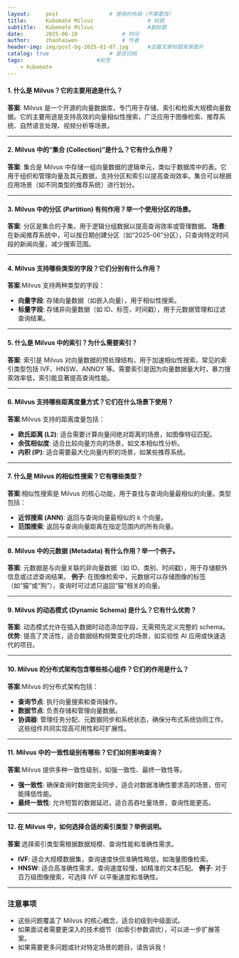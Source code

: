 ```yaml
---
layout:     post   				# 使用的布局（不需要改）
title:      Kubemate Milvus           		# 标题 
subtitle:   Kubemate Milvus 				#副标题
date:       2025-06-18				# 时间
author:     zhaohaiwen 				# 作者
header-img: img/post-bg-2025-01-07.jpg		#这篇文章标题背景图片
catalog: true 					# 是否归档
tags:						#标签
    - Kubemate
---
```

#### 1. 什么是 Milvus？它的主要用途是什么？

**答案**:
Milvus 是一个开源的向量数据库，专门用于存储、索引和检索大规模向量数据。它的主要用途是支持高效的向量相似性搜索，广泛应用于图像检索、推荐系统、自然语言处理、视频分析等场景。

---

#### 2. Milvus 中的“集合 (Collection)”是什么？它有什么作用？

**答案**:
集合是 Milvus 中存储一组向量数据的逻辑单元，类似于数据库中的表。它用于组织和管理向量及其元数据，支持分区和索引以提高查询效率。集合可以根据应用场景（如不同类型的推荐系统）进行划分。

---

#### 3. Milvus 中的分区 (Partition) 有何作用？举一个使用分区的场景。

**答案**:
分区是集合的子集，用于逻辑分组数据以提高查询效率或管理数据。
**场景**: 在新闻推荐系统中，可以按日期创建分区（如“2025-06”分区），只查询特定时间段的新闻向量，减少搜索范围。

---

#### 4. Milvus 支持哪些类型的字段？它们分别有什么作用？

**答案**:Milvus 支持两种类型的字段：

- **向量字段**: 存储向量数据（如嵌入向量），用于相似性搜索。
- **标量字段**: 存储非向量数据（如 ID、标签、时间戳），用于元数据管理和过滤查询结果。

---

#### 5. 什么是 Milvus 中的索引？为什么需要索引？

**答案**:
索引是 Milvus 对向量数据的预处理结构，用于加速相似性搜索。常见的索引类型包括 IVF、HNSW、ANNOY 等。需要索引是因为向量数据量大时，暴力搜索效率低，索引能显著提高查询性能。

---

#### 6. Milvus 支持哪些距离度量方式？它们在什么场景下使用？

**答案**:Milvus 支持的距离度量包括：

- **欧氏距离 (L2)**: 适合需要计算向量间绝对距离的场景，如图像特征匹配。
- **余弦相似度**: 适合比较向量方向的场景，如文本相似性分析。
- **内积 (IP)**: 适合需要最大化向量内积的场景，如某些推荐系统。

---

#### 7. 什么是 Milvus 的相似性搜索？它有哪些类型？

**答案**:相似性搜索是 Milvus 的核心功能，用于查找与查询向量最相似的向量。类型包括：

- **近邻搜索 (ANN)**: 返回与查询向量最相似的 k 个向量。
- **范围搜索**: 返回与查询向量距离在指定范围内的所有向量。

---

#### 8. Milvus 中的元数据 (Metadata) 有什么作用？举一个例子。

**答案**:
元数据是与向量关联的非向量数据（如 ID、类别、时间戳），用于存储额外信息或过滤查询结果。
**例子**: 在图像检索中，元数据可以存储图像的标签（如“猫”或“狗”），查询时可过滤只返回“猫”相关的向量。

---

#### 9. Milvus 的动态模式 (Dynamic Schema) 是什么？它有什么优势？

**答案**:
动态模式允许在插入数据时动态添加字段，无需预先定义完整的 schema。
**优势**: 提高了灵活性，适合数据结构频繁变化的场景，如实验性 AI 应用或快速迭代的项目。

---

#### 10. Milvus 的分布式架构包含哪些核心组件？它们的作用是什么？

**答案**:Milvus 的分布式架构包括：

- **查询节点**: 执行向量搜索和查询操作。
- **数据节点**: 负责存储和管理向量数据。
- **协调器**: 管理任务分配、元数据同步和系统状态，确保分布式系统协同工作。
  这些组件共同实现高可用性和可扩展性。

---

#### 11. Milvus 中的一致性级别有哪些？它们如何影响查询？

**答案**:Milvus 提供多种一致性级别，如强一致性、最终一致性等。

- **强一致性**: 确保查询时数据完全同步，适合对数据准确性要求高的场景，但可能降低性能。
- **最终一致性**: 允许短暂的数据延迟，适合高吞吐量场景，查询性能更高。

---

#### 12. 在 Milvus 中，如何选择合适的索引类型？举例说明。

**答案**:选择索引类型需根据数据规模、查询性能和准确性需求。

- **IVF**: 适合大规模数据集，查询速度快但准确性略低，如海量图像检索。
- **HNSW**: 适合高准确性需求，查询速度较慢，如精准的文本匹配。
  **例子**: 对于百万级图像搜索，可选择 IVF 以平衡速度和准确性。

---

### 注意事项

- 这些问题覆盖了 Milvus 的核心概念，适合初级到中级面试。
- 如果面试者需要更深入的技术细节（如索引参数调优），可以进一步扩展答案。
- 如果需要更多问题或针对特定场景的题目，请告诉我！
